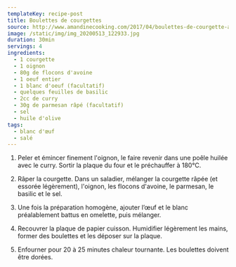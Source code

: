 ```yaml
---
templateKey: recipe-post
title: Boulettes de courgettes
source: http://www.amandinecooking.com/2017/04/boulettes-de-courgette-a-l-oignon-curry-et-flocons-d-avoine.html
image: /static/img/img_20200513_122933.jpg
duration: 30min
servings: 4
ingredients:
  - 1 courgette
  - 1 oignon
  - 80g de flocons d'avoine
  - 1 oeuf entier
  - 1 blanc d'oeuf (facultatif)
  - quelques feuilles de basilic
  - 2cc de curry
  - 30g de parmesan râpé (facultatif)
  - sel
  - huile d'olive
tags:
  - blanc d'œuf
  - salé
---
```

1. Peler et émincer finement l'oignon, le faire revenir dans une poêle huilée avec le curry. Sortir la plaque du four et le préchauffer à 180°C.

2. Râper la courgette. Dans un saladier, mélanger la courgette râpée (et essorée légèrement), l'oignon, les flocons d'avoine, le parmesan, le basilic et le sel.

3. Une fois la préparation homogène, ajouter l’œuf et le blanc préalablement battus en omelette, puis mélanger.

4. Recouvrer la plaque de papier cuisson. Humidifier légèrement les mains, former des boulettes et les déposer sur la plaque.

5. Enfourner pour 20 à 25 minutes chaleur tournante. Les boulettes doivent être dorées.
